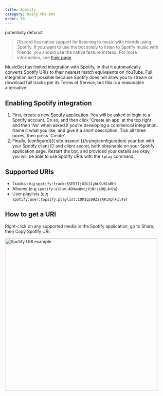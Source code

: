 ```yaml
---
title: Spotify
category: Using the bot
order: 10
---
```


potentially defunct

> Discord has native support for listening to music with friends using Spotify. If you want to use the bot solely to listen to Spotify music with friends, you should use the native feature instead. For more information, see [their page](https://support.spotify.com/uk/using_spotify/app_integrations/discord/).

MusicBot has limited integration with Spotify, in that it automatically converts Spotify URIs to their nearest match equivalents on YouTube. Full integration isn't possible because Spotify does not allow you to stream or download full tracks per its Terms of Service, but this is a reasonable alternative.

## Enabling Spotify integration

1. First, create a new [Spotify application](https://beta.developer.spotify.com/dashboard/applications). You will be asked to login to a Spotify account. Do so, and then click 'Create an app' at the top right and then 'No' when asked if you're developing a commercial integration. Name it what you like, and give it a short description. Tick all three boxes, then press 'Create'.
2. Finally, [configure]({{ site.baseurl }}/using/configuration) your bot with your Spotify client ID and client secret, both obtainable on your Spotify application page. Restart the bot, and provided your details are okay, you will be able to use Spotify URIs with the `!play` command.

## Supported URIs

* Tracks (e.g `spotify:track:5SE57ljOIUJ1ybL9U6CuBH`)
* Albums (e.g `spotify:album:4ONwe8mcjVjNrzk9QL4H2w`)
* User playlists (e.g `spotify:user:topsify:playlist:1QM1qz09ZzsAPiXphF1l4S`)

## How to get a URI
Right-click on any supported media in the Spotify application, go to Share, then Copy Spotify URI.

<img class="doc-img" src="{{ site.baseurl }}/images/spotify-uri.png" alt="Spotify URI example" style="width: 500px;"/>
